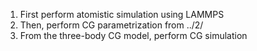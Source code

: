 1. First perform atomistic simulation using LAMMPS
2. Then, perform CG parametrization from ../2/ 
3. From the three-body CG model, perform CG simulation
